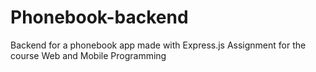 # Phonebook-backend
Backend for a phonebook app made with Express.js
Assignment for the course Web and Mobile Programming
